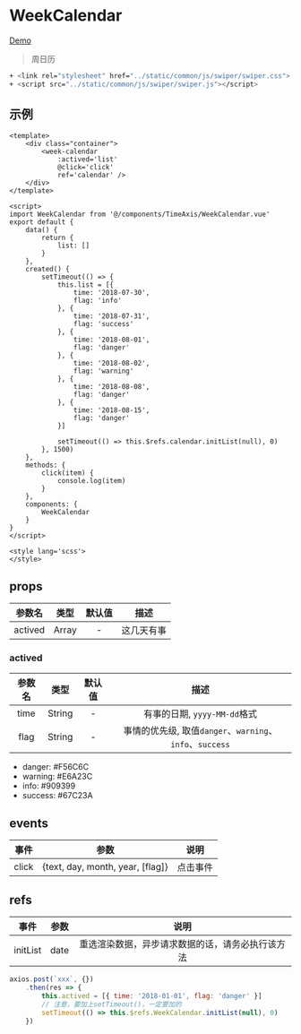 # WeekCalendar
[Demo](http://watasi.gitee.io/infozx_api/dist/#/weekCalendar.html)
> 周日历

```bash
+ <link rel="stylesheet" href="../static/common/js/swiper/swiper.css">
+ <script src="../static/common/js/swiper/swiper.js"></script>
```

## 示例
```vue{11}
<template>
	<div class="container">
		<week-calendar
			:actived='list'
			@click='click'
			ref='calendar' />
	</div>
</template>

<script>
import WeekCalendar from '@/components/TimeAxis/WeekCalendar.vue'
export default {
	data() {
		return {
			list: []
		}
	},
	created() {
		setTimeout(() => {
			this.list = [{
				time: '2018-07-30',
				flag: 'info'
			}, {
				time: '2018-07-31',
				flag: 'success'
			}, {
				time: '2018-08-01',
				flag: 'danger'
			}, {
				time: '2018-08-02',
				flag: 'warning'
			}, {
				time: '2018-08-08',
				flag: 'danger'
			}, {
				time: '2018-08-15',
				flag: 'danger'
			}]

			setTimeout(() => this.$refs.calendar.initList(null), 0)
		}, 1500)
	},
	methods: {
		click(item) {
			console.log(item)
		}
	},
	components: {
		WeekCalendar
	}
}
</script>

<style lang='scss'>
</style>
```

## props
|参数名|类型|默认值|描述|
|:---:|:---:|:---:|:---:|
|actived|Array|-|这几天有事|

### actived
|参数名|类型|默认值|描述|
|:---:|:---:|:---:|:---:|
|time|String|-|有事的日期, `yyyy-MM-dd`格式|
|flag|String|-|事情的优先级, 取值`danger`、`warning`、`info`、`success`|

- danger: #F56C6C
- warning: #E6A23C
- info: #909399
- success: #67C23A

## events
|事件|参数|说明|
|:---:|:---:|:---:|
|click|{text, day, month, year, [flag]}|点击事件|

## refs
|事件|参数|说明|
|:---:|:---:|:---:|
|initList|date|重选渲染数据，异步请求数据的话，请务必执行该方法|

```javascript
axios.post(`xxx`, {})
	.then(res => {
		this.actived = [{ time: '2018-01-01', flag: 'danger' }]
		// 注意，要加上setTimeout()，一定要加的
		setTimeout(() => this.$refs.WeekCalendar.initList(null), 0)
	})
```